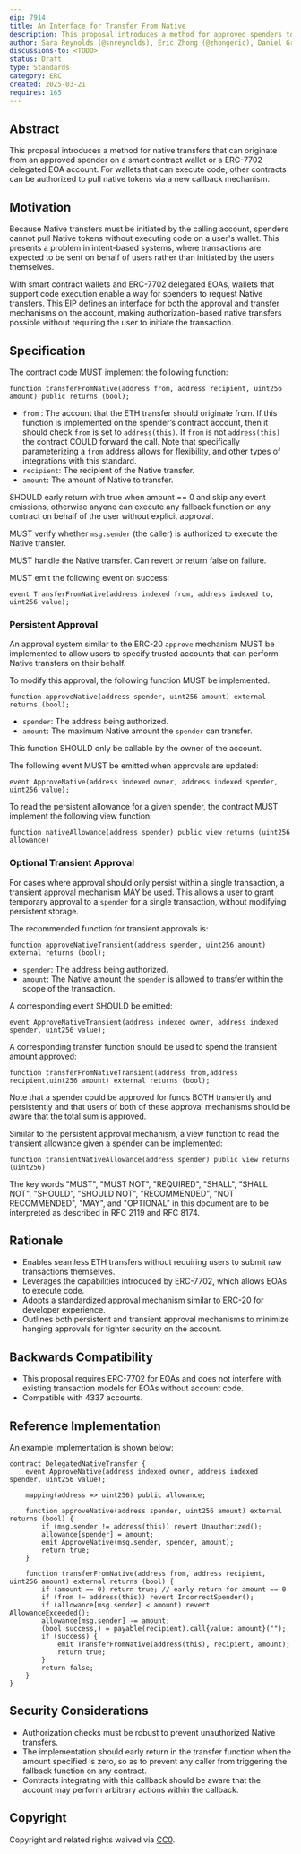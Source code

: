 ```yaml
---
eip: 7914
title: An Interface for Transfer From Native
description: This proposal introduces a method for approved spenders to execute native token transfers on behalf of users.
author: Sara Reynolds (@snreynolds), Eric Zhong (@zhongeric), Daniel Gretzke (@gretzke), Diana Kocsis (@dianakocsis), Mark Toda (@marktoda), and Ryan McPeck (@McOso)
discussions-to: <TODO>
status: Draft
type: Standards
category: ERC
created: 2025-03-21
requires: 165
---
```


## Abstract

This proposal introduces a method for native transfers that can originate from an approved spender on a smart contract wallet or a ERC-7702 delegated EOA account. For wallets that can execute code, other contracts can be authorized to pull native tokens via a new callback mechanism.

## Motivation

Because Native transfers must be initiated by the calling account, spenders cannot pull Native tokens without executing code on a user's wallet. This presents a problem in intent-based systems, where transactions are expected to be sent on behalf of users rather than initiated by the users themselves.

With smart contract wallets and ERC-7702 delegated EOAs, wallets that support code execution enable a way for spenders to request Native transfers. This EIP defines an interface for both the approval and transfer mechanisms on the account, making authorization-based native transfers possible without requiring the user to initiate the transaction.

## Specification

The contract code MUST implement the following function:

```solidity
function transferFromNative(address from, address recipient, uint256 amount) public returns (bool);
```

- `from` : The account that the ETH transfer should originate from. If this function is implemented on the spender’s contract account, then it should check `from` is set to `address(this)`. If `from` is not `address(this)` the contract COULD forward the call. Note that specifically parameterizing a `from` address allows for flexibility, and other types of integrations with this standard.
- `recipient`: The recipient of the Native transfer.
- `amount`: The amount of Native to transfer.

SHOULD early return with true when amount == 0 and skip any event emissions, otherwise anyone can execute any fallback function on any contract on behalf of the user without explicit approval.

MUST verify whether `msg.sender` (the caller) is authorized to execute the Native transfer.

MUST handle the Native transfer. Can revert or return false on failure.

MUST emit the following event on success:

```solidity
event TransferFromNative(address indexed from, address indexed to, uint256 value);
```

### Persistent Approval

An approval system similar to the ERC-20 `approve` mechanism MUST be implemented to allow users to specify trusted accounts that can perform Native transfers on their behalf.

To modify this approval, the following function MUST be implemented.

```solidity
function approveNative(address spender, uint256 amount) external returns (bool);
```

- `spender`: The address being authorized.
- `amount`: The maximum Native amount the `spender` can transfer.

This function SHOULD only be callable by the owner of the account.

The following event MUST be emitted when approvals are updated:

```solidity
event ApproveNative(address indexed owner, address indexed spender, uint256 value);
```

To read the persistent allowance for a given spender, the contract MUST implement the following view function:

```solidity
function nativeAllowance(address spender) public view returns (uint256 allowance)
```

### Optional Transient Approval

For cases where approval should only persist within a single transaction, a transient approval mechanism MAY be used. This allows a user to grant temporary approval to a `spender` for a single transaction, without modifying persistent storage.

The recommended function for transient approvals is:

```solidity
function approveNativeTransient(address spender, uint256 amount) external returns (bool);
```

- `spender`: The address being authorized.
- `amount`: The Native amount the `spender` is allowed to transfer within the scope of the transaction.

A corresponding event SHOULD be emitted:

```solidity
event ApproveNativeTransient(address indexed owner, address indexed spender, uint256 value);
```

A corresponding transfer function should be used to spend the transient amount approved:

```solidity
function transferFromNativeTransient(address from,address recipient,uint256 amount) external returns (bool);
```

Note that a spender could be approved for funds BOTH transiently and persistently and that users of both of these approval mechanisms should be aware that the total sum is approved.


Similar to the persistent approval mechanism, a view function to read the transient allowance given a spender can be implemented:
```solidity
function transientNativeAllowance(address spender) public view returns (uint256)
```

The key words "MUST", "MUST NOT", "REQUIRED", "SHALL", "SHALL NOT", "SHOULD", "SHOULD NOT", "RECOMMENDED", "NOT RECOMMENDED", "MAY", and "OPTIONAL" in this document are to be interpreted as described in RFC 2119 and RFC 8174.

## Rationale

- Enables seamless ETH transfers without requiring users to submit raw transactions themselves.
- Leverages the capabilities introduced by ERC-7702, which allows EOAs to execute code.
- Adopts a standardized approval mechanism similar to ERC-20 for developer experience.
- Outlines both persistent and transient approval mechanisms to minimize hanging approvals for tighter security on the account.

## Backwards Compatibility

- This proposal requires ERC-7702 for EOAs and does not interfere with existing transaction models for EOAs without account code.
- Compatible with 4337 accounts.

## Reference Implementation
An example implementation is shown below:

```solidity
contract DelegatedNativeTransfer {
    event ApproveNative(address indexed owner, address indexed spender, uint256 value);

    mapping(address => uint256) public allowance;

    function approveNative(address spender, uint256 amount) external returns (bool) {
        if (msg.sender != address(this)) revert Unauthorized();
        allowance[spender] = amount;
        emit ApproveNative(msg.sender, spender, amount);
        return true;
    }

    function transferFromNative(address from, address recipient, uint256 amount) external returns (bool) {
        if (amount == 0) return true; // early return for amount == 0
        if (from != address(this)) revert IncorrectSpender();
        if (allowance[msg.sender] < amount) revert AllowanceExceeded();
        allowance[msg.sender] -= amount;
        (bool success,) = payable(recipient).call{value: amount}("");
        if (success) {
            emit TransferFromNative(address(this), recipient, amount);
            return true;
        }
        return false;
    }
}
```

## Security Considerations

- Authorization checks must be robust to prevent unauthorized Native transfers.
- The implementation should early return in the transfer function when the amount specified is zero, so as to prevent any caller from triggering the fallback function on any contract.
- Contracts integrating with this callback should be aware that the account may perform arbitrary actions within the callback.

## Copyright

Copyright and related rights waived via [CC0](../LICENSE.md).
